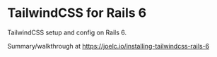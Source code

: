 # TailwindCSS for Rails 6

TailwindCSS setup and config on Rails 6.

Summary/walkthrough at https://joelc.io/installing-tailwindcss-rails-6
